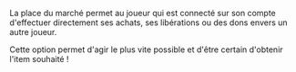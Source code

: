La place du marché permet au joueur qui est connecté sur son compte d'effectuer directement ses achats, ses libérations ou des dons envers un autre joueur.

Cette option permet d'agir le plus vite possible et d'être certain d'obtenir l'item souhaité !

